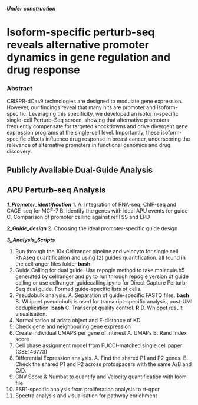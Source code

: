 
***Under construction***


# Isoform-specific perturb-seq reveals alternative promoter dynamics in gene regulation and drug response

### Abstract
CRISPR-dCas9 technologies are designed to modulate gene expression. However, our findings reveal that many hits are promoter and isoform-specific. Leveraging this specificity, we developed an isoform-specific single-cell Perturb-Seq screen, showing that alternative promoters frequently compensate for targeted knockdowns and drive divergent gene expression programs at the single-cell level. Importantly, these isoform-specific effects influence drug response in breast cancer, underscoring the relevance of alternative promoters in functional genomics and drug discovery.

## Publicly Available Dual-Guide Analysis

## APU Perturb-seq Analysis

***1_Promoter_identification***
1.
    A. Integration of RNA-seq, ChIP-seq and CAGE-seq for MCF-7 
    B. Identify the genes with ideal APU events for guide 
    C. Comparison of promoter calling against refTSS and EPD

***2_Guide_design***
2.  Choosing the ideal promoter-specific guide design 

***3_Analysis_Scripts***

1. Run through the 10x Cellranger pipeline and velocyto for single cell RNAseq quantification and using (2) guides quantification. all found in the cellranger files folder **bash**
2.  Guide Calling for dual guide. Use repogle method to take molecule.h5 generated by cellranger and py to run through repogle version of guide calling or use cellranger_guidecalling.ipynb for Direct Capture Perturb-Seq dual guide. Formed guide-specific lists of cells.
3. Pseudobulk analysis.
    A. Separation of guide-specific FASTQ files. **bash**
    B. Whippet pseudobulk is used for transcript-specific analysis, post-UMI deduplication.  **bash**
    C. Transcript quality control. **R**
    D. Whippet result visualisation.
4. Normalisation of adata object and E-distance of KD
5. Check gene and neighbouring gene expression
6. Create individual UMAPS per gene of interest 
    A. UMAPs 
    B. Rand Index score
7. Cell phase assignment model from FUCCI-matched single cell paper (GSE146773)
8. Differential Expression analysis.
    A. Find the shared P1 and P2 genes. 
    B. Check the shared P1 and P2 across protospacers with the same A/B and C/D.
9.  CNV Score & Numbat to quantify and Velocity quantification with loom file
10. ESR1-specific analysis from proliferation analysis to rt-qpcr
11.  Spectra analysis and visualisation for pathway enrichment
